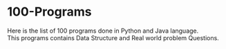 # 100-Programs

<p>Here is the list of 100 programs done in Python and Java language.<br>
This programs contains Data Structure and Real world problem Questions.
<p>